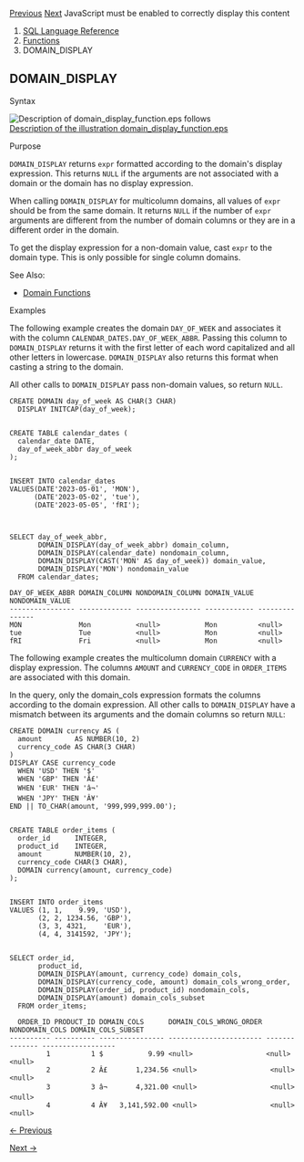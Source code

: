 [Previous](domain_check_type.md) [Next](domain_name.md) JavaScript must be
enabled to correctly display this content

  1. [SQL Language Reference ](index.md)
  2. [Functions](Functions.md)
  3. DOMAIN_DISPLAY

## DOMAIN_DISPLAY

Syntax

  

![Description of domain_display_function.eps
follows](https://docs.oracle.com/en/database/oracle/oracle-database/23/sqlrf/img/domain_display_function.gif)  
[Description of the illustration
domain_display_function.eps](img_text/domain_display_function.md)

  

Purpose

`DOMAIN_DISPLAY` returns `expr` formatted according to the domain's display
expression. This returns `NULL` if the arguments are not associated with a
domain or the domain has no display expression.

When calling `DOMAIN_DISPLAY` for multicolumn domains, all values of `expr`
should be from the same domain. It returns `NULL` if the number of `expr`
arguments are different from the number of domain columns or they are in a
different order in the domain.

To get the display expression for a non-domain value, cast `expr` to the
domain type. This is only possible for single column domains.

See Also:

  * [Domain Functions](Single-Row-Functions.md#GUID-AEF8F898-493F-4BE8-86E6-06241BB78AB0)

Examples

The following example creates the domain `DAY_OF_WEEK` and associates it with
the column `CALENDAR_DATES.DAY_OF_WEEK_ABBR`. Passing this column to
`DOMAIN_DISPLAY` returns it with the first letter of each word capitalized and
all other letters in lowercase. `DOMAIN_DISPLAY` also returns this format when
casting a string to the domain.

All other calls to `DOMAIN_DISPLAY` pass non-domain values, so return `NULL`.

    
    
    CREATE DOMAIN day_of_week AS CHAR(3 CHAR)
      DISPLAY INITCAP(day_of_week);
    
    
    CREATE TABLE calendar_dates (
      calendar_date DATE,
      day_of_week_abbr day_of_week
    );
    
    
    INSERT INTO calendar_dates 
    VALUES(DATE'2023-05-01', 'MON'), 
          (DATE'2023-05-02', 'tue'), 
          (DATE'2023-05-05', 'fRI');
    
    
    
    SELECT day_of_week_abbr, 
           DOMAIN_DISPLAY(day_of_week_abbr) domain_column, 
           DOMAIN_DISPLAY(calendar_date) nondomain_column,
           DOMAIN_DISPLAY(CAST('MON' AS day_of_week)) domain_value, 
           DOMAIN_DISPLAY('MON') nondomain_value
      FROM calendar_dates;
    
    DAY_OF_WEEK_ABBR DOMAIN_COLUMN NONDOMAIN_COLUMN DOMAIN_VALUE NONDOMAIN_VALUE
    ---------------- ------------- ---------------- ------------ ---------------
    MON              Mon           <null>           Mon          <null>         
    tue              Tue           <null>           Mon          <null>             
    fRI              Fri           <null>           Mon          <null> 

The following example creates the multicolumn domain `CURRENCY` with a display
expression. The columns `AMOUNT` and `CURRENCY_CODE` in `ORDER_ITEMS` are
associated with this domain.

In the query, only the domain_cols expression formats the columns according to
the domain expression. All other calls to `DOMAIN_DISPLAY` have a mismatch
between its arguments and the domain columns so return `NULL`:

    
    
    CREATE DOMAIN currency AS (
      amount        AS NUMBER(10, 2)
      currency_code AS CHAR(3 CHAR)
    )
    DISPLAY CASE currency_code
      WHEN 'USD' THEN '$'
      WHEN 'GBP' THEN 'Â£'
      WHEN 'EUR' THEN 'â¬'
      WHEN 'JPY' THEN 'Â¥'
    END || TO_CHAR(amount, '999,999,999.00');
    
    
    CREATE TABLE order_items (
      order_id      INTEGER,
      product_id    INTEGER,
      amount        NUMBER(10, 2),
      currency_code CHAR(3 CHAR),
      DOMAIN currency(amount, currency_code)
    );
    
    
    INSERT INTO order_items
    VALUES (1, 1,    9.99, 'USD'),
           (2, 2, 1234.56, 'GBP'),
           (3, 3, 4321,    'EUR'),
           (4, 4, 3141592, 'JPY');
    
    
    SELECT order_id,
           product_id,
           DOMAIN_DISPLAY(amount, currency_code) domain_cols,
           DOMAIN_DISPLAY(currency_code, amount) domain_cols_wrong_order,
           DOMAIN_DISPLAY(order_id, product_id) nondomain_cols,
           DOMAIN_DISPLAY(amount) domain_cols_subset
      FROM order_items;
      
      ORDER_ID PRODUCT_ID DOMAIN_COLS      DOMAIN_COLS_WRONG_ORDER NONDOMAIN_COLS DOMAIN_COLS_SUBSET
    ---------- ---------- ---------------- ----------------------- -------------- ------------------
             1          1 $           9.99 <null>                  <null>         <null>            
             2          2 Â£       1,234.56 <null>                  <null>         <null>            
             3          3 â¬       4,321.00 <null>                  <null>         <null>            
             4          4 Â¥   3,141,592.00 <null>                  <null>         <null> 
    


[← Previous](domain_check_type.md)

[Next →](domain_name.md)
